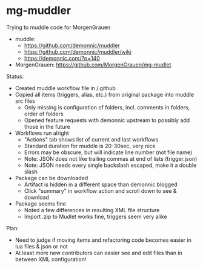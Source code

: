 # mg-muddler

Trying to muddle code for MorgenGrauen

- muddle: 
  - https://github.com/demonnic/muddler
  - https://github.com/demonnic/muddler/wiki 
  - https://demonnic.com/?p=140
- MorgenGrauen: https://github.com/MorgenGrauen/mg-mudlet

Status:
- Created muddle workflow file in /.github
- Copied all items (triggers, alias, etc.) from original package into muddle src files
  - Only missing is configuration of folders, incl. comments in folders, order of folders
  - Opened feature requests with demonnic upstream to possibly add those in the future
- Workflows run alright
  - "Actions" tab shows list of current and last workflows
  - Standard duration for muddle is 20-30sec, very nice
  - Errors may be obscure, but will indicate line number (not file name)
  - Note: JSON does not like trailing commas at end of lists (trigger.json)
  - Note: JSON needs every single backslash escaped, make it a double slash
- Package can be downloaded 
  - Artifact is hidden in a different space than demonnic blogged
  - Click "summary" in workflow action and scroll down to see & download
- Package seems fine
  - Noted a few differences in resulting XML file structure
  - Import .zip to Mudlet works fine, triggers seem very alike

Plan:
- Need to judge if moving items and refactoring code becomes easier in lua files & json or not
- At least more new contributors can easier see and edit files than in between XML configuration!
